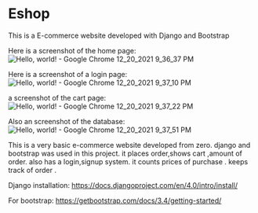 # Eshop
This is a E-commerce website developed with Django and Bootstrap

Here is a screenshot of the home page:
![Hello, world! - Google Chrome 12_20_2021 9_36_37 PM](https://user-images.githubusercontent.com/62280328/146801870-ffd4c595-2d7e-4aa7-ba6a-6391d460f22d.png)

Here is a screenshot of a login page:
![Hello, world! - Google Chrome 12_20_2021 9_37_10 PM](https://user-images.githubusercontent.com/62280328/146802122-3efe5b63-a46f-4a10-a6e0-3cb37eedab6f.png)

a screenshot of the cart page:
![Hello, world! - Google Chrome 12_20_2021 9_37_22 PM](https://user-images.githubusercontent.com/62280328/146802466-7ff57424-db3b-492a-af49-e5352992933d.png)

Also an screenshot of the database:
![Hello, world! - Google Chrome 12_20_2021 9_37_51 PM](https://user-images.githubusercontent.com/62280328/146802626-a4fe4a37-cf58-4a89-96fa-1131617040dd.png)


This is a very basic e-commerce website developed from zero. django and bootstrap was used in this project. it places order,shows cart ,amount of order. also has a login,signup system. it counts prices of purchase . keeps track of order . 


Django installation:
https://docs.djangoproject.com/en/4.0/intro/install/

For bootstrap:
https://getbootstrap.com/docs/3.4/getting-started/

